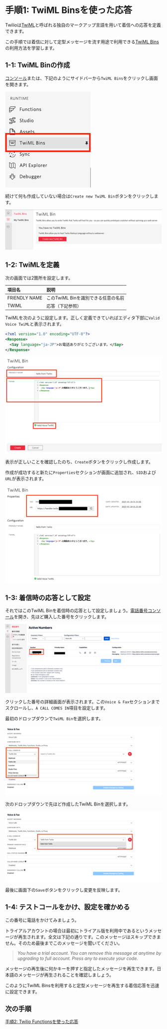 #  手順1: TwiML Binsを使った応答 

Twilioは[TwiML](https://jp.twilio.com/docs/voice/twiml)と呼ばれる独自のマークアップ言語を用いて着信への応答を定義できます。

この手順では着信に対して定型メッセージを流す用途で利用できる[TwiML Bins](https://jp.twilio.com/docs/runtime/tutorials/twiml-bins)の利用方法を学習します。

## 1-1: TwiML Binの作成

[コンソール](https://jp.twilio.com/console/twiml-bins)または、下記のようにサイドバーから`TwiML Bins`をクリックし画面を開きます。

![Console - TwiML Bins](../assets/02-NavBar-TwiML-Bins.png)

続けて何も作成していない場合は`Create new TwiML Bin`ボタンをクリックします。

![Create TwiML Bin](../assets/02-TwiML-Bins.png)

## 1-2: TwiMLを定義

次の画面では2箇所を設定します。

|  項目名 |  説明  |
| :---- | :---- |
|  FRIENDLY NAME  |  このTwiML Binを識別できる任意の名前  |
|  TWIML  | 応答（下記参照） |

TwiMLを次のように設定します。正しく定義できていればエディタ下部に`Valid Voice TwiML`と表示されます。

```xml
<?xml version="1.0" encoding="UTF-8"?>
<Response>
  <Say language="ja-JP">お電話ありがとうございます。</Say>
</Response>
```

![Edit TwiML Bin](../assets/02-Edit-TwiML-Bin.png)

表示が正しいことを確認したのち、`Create`ボタンをクリックし作成します。


作成が成功すると新たに`Properties`セクションが画面に追加され、`SID`および`URL`が表示されます。

![TwiML - details](../assets/02-TwiML-Bins-Details.png)


## 1-3: 着信時の応答として設定

それではこのTwiML Binを着信時の応答として設定しましょう。[電話番号コンソール](https://jp.twilio.com/console/phone-numbers/incoming)を開き、先ほど購入した番号をクリックします。

![電話番号コンソール](../assets/02-Phone-Number-Console.png)

クリックした番号の詳細画面が表示されます。この`Voice & Fax`セクションまでスクロールし、`A CALL COMES IN`項目を設定します。

最初のドロップダウンで`TwiML Bin`を選択します。

![TwiML Bin](../assets/02-Phone-Number-TwiML.png)

次のドロップダウンで先ほど作成したTwiML Binを選択します。


![TwiML Bin - Selected](../assets/02-Phone-Number-TwiML-Select.png)

最後に画面下の`Save`ボタンをクリックし変更を反映します。

## 1-4: テストコールをかけ、設定を確かめる

この番号に電話をかけてみましょう。

トライアルアカウントの場合は最初にトライアル版を利用中であるというメッセージが再生されます。全文は下記の通りです。このメッセージはスキップできません。そのため最後までこのメッセージを聞いてください。

> *You have a trial account. You can remove this message at anytime by upgrading to full account. Press any to execute your code.*

メッセージの再生後に何かキーを押すと指定したメッセージを再生できます。日本語のメッセージが再生されることを確認しましょう。

このようにTwiML Binsを利用すると定型メッセージを再生する着信応答を迅速に設定できます。

## 次の手順

[手順2: Twilio Functionsを使った応答](02-Twilio-Functions.md)
